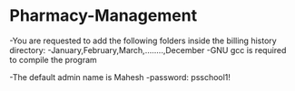 # Pharmacy-Management

  -You are requested to add the following folders inside the billing history directory:
  -January,February,March,........,December
  -GNU gcc is required to compile the program

  -The default admin name is Mahesh
  -password: psschool1!
